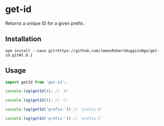 # get-id

Returns a unique ID for a given prefix.

## Installation

```
npm install --save git+https://github.com/JamesRobertHugginsNgo/get-id.git#1.0.1
```

## Usage

``` JavaScript
import getId from 'get-id';

console.log(getId()); // '0'

console.log(getId()); // '1'

console.log(getId('prefix-')) // 'prefix-0'

console.log(getId('prefix-')) // 'prefix-1'
```
